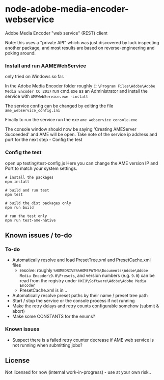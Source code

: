 # node-adobe-media-encoder-webservice

Adobe Media Encoder "web service" (REST) client

Note: this uses a "private API" which was just discovered by luck inspecting another package, and most results are based on reverse-engineering and poking around.
### Install and run AAMEWebService
only tried on Windows so far. 

In the Adobe Media Encoder folder roughly `C:\Program Files\Adobe\Adobe Media Encoder CC 2017` run cmd.exe as an Administrator and install the service with `AMEWebService.exe -install`

The service config can be changed by editing the file `ame_webservice_config.ini`

Finally to run the service run the exe `ame_webservice_console.exe`

The console window should now be saying 'Creating AMEServer Succeeded' and AME will be open. Take note of the service ip address and port for the next step - Config the test

### Config the test
open up testing/test-config.js
Here you can change the AME version IP and Port to match your system settings.

```
# install the packages
npm install

# build and run test
npm test

# build the dist packages only
npm run build

# run the test only
npm run test-ame-native

```



## Known issues / to-do

### To-do

* Automatically resolve and load PresetTree.xml and PresetCache.xml files
	* resolve: roughly `%HOMEDRIVE%%HOMEPATH%\Documents\Adobe\Adobe Media Encoder\9.0\Presets`, and version numbers (e.g. `9.0`) can be read from the registry under `HKCU\Software\Adobe\Adobe Media Encoder`
	* PresetCache.xml is in ..  
* Automatically resolve preset paths by their name / preset tree path
* Start / stop the service or the console process if not running
* Make the retry delays and retry counts configurable somehow (submit & abort)
* Make some CONSTANTS for the enums?

### Known issues

* Suspect there is a failed retry counter decrease if AME web service is not running when submitting jobs?

## License

Not licensed for now (internal work-in-progress) - use at your own risk..
